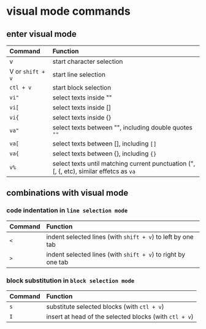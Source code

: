 visual mode commands
======================

## enter visual mode

| Command  |  Function |
| :-------- |  :--------- |
| v                 |  start character selection |
| V or `shift + v`  |  start line selection |
| `ctl + v`         |  start block selection |
| `vi"`             |  select texts inside "" |
| `vi[`             |  select texts inside [] |
| `vi{`             |  select texts inside {} |
| `va"`             |  select texts between "", including double quotes `""` |
| `va[`             |  select texts between [], including `[]` |
| `va{`             |  select texts between {}, including `{}` |
| `v%`              |  select texts until matching current punctuation (", [, {, etc), similar effetcs as `va` |

## combinations with visual mode

### code indentation in `line selection mode`

| Command  |  Function |
| :-------- |  :--------- |
| `<`  |  indent selected lines (with `shift + v`) to left by one tab |
| `>`  |  indent selected lines (with `shift + v`) to right by one tab |

### block substitution in `block selection mode`

| Command  |  Function |
| :-------- |  :--------- |
| `s`  |  substitute selected blocks (with `ctl + v`) |
| `I`  |  insert at head of the selected blocks (with `ctl + v`) |


